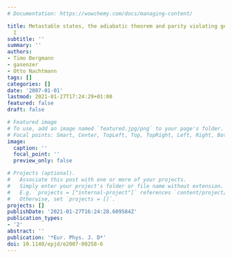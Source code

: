 ```yaml
---
# Documentation: https://wowchemy.com/docs/managing-content/

title: Metastable states, the adiabatic theorem and parity violating geometric phases
  I
subtitle: ''
summary: ''
authors:
- Timo Bergmann
- gasenzer
- Otto Nachtmann
tags: []
categories: []
date: '2007-01-01'
lastmod: 2021-01-27T17:24:29+01:00
featured: false
draft: false

# Featured image
# To use, add an image named `featured.jpg/png` to your page's folder.
# Focal points: Smart, Center, TopLeft, Top, TopRight, Left, Right, BottomLeft, Bottom, BottomRight.
image:
  caption: ''
  focal_point: ''
  preview_only: false

# Projects (optional).
#   Associate this post with one or more of your projects.
#   Simply enter your project's folder or file name without extension.
#   E.g. `projects = ["internal-project"]` references `content/project/deep-learning/index.md`.
#   Otherwise, set `projects = []`.
projects: []
publishDate: '2021-01-27T16:24:28.609584Z'
publication_types:
- '2'
abstract: ''
publication: '*Eur. Phys. J. D*'
doi: 10.1140/epjd/e2007-00258-6
---
```

